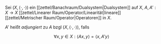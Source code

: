 Sei $(X, \langle \cdot, \cdot \rangle)$ ein [[zettel/Banachraum/Dualsystem|Dualsystem]] auf $X$, $A, A' : X \to X$ [[zettel/Linearer Raum/Operator/Linearität|lineare]] [[zettel/Metrischer Raum/Operator|Operatoren]] in $X$.

$A'$ heißt *adjungiert* zu $A$ bzgl $(X, \langle \cdot, \cdot \rangle)$, falls

$$
	\forall x, y \in X : \langle Ax, y \rangle = \langle x, A'y \rangle
$$